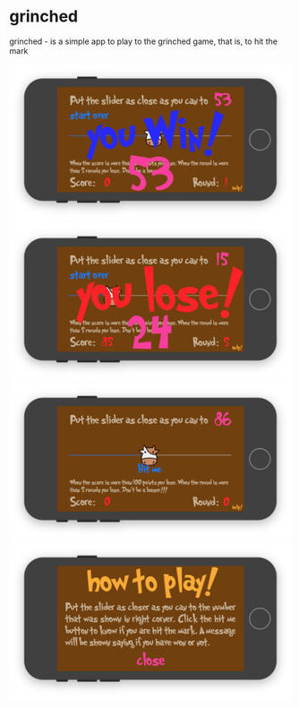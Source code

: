 # grinched
grinched - is a simple app to play to the grinched game, that is, to hit the mark

![youwin](https://raw.githubusercontent.com/amartinm7/grinched/master/youwin.png)
![youlose](https://raw.githubusercontent.com/amartinm7/grinched/master/youlose.png)
![restart](https://raw.githubusercontent.com/amartinm7/grinched/master/restart.png)
![howtoplay](https://raw.githubusercontent.com/amartinm7/grinched/master/howtoplay.png)